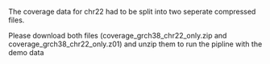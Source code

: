The coverage data for chr22 had to be split into two seperate compressed files.

Please download both files (coverage_grch38_chr22_only.zip and coverage_grch38_chr22_only.z01) and unzip them to run the pipline with the demo data
